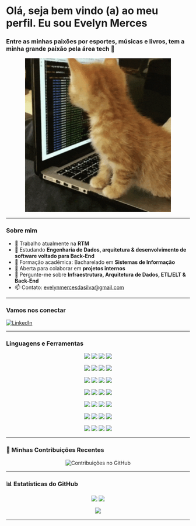 # Olá, seja bem vindo (a) ao meu perfil. Eu sou Evelyn Merces



### Entre as minhas paixões por esportes, músicas e livros, tem a minha grande paixão pela área tech 👾
<p align="center">
  <img src=".github/gatocodando.gif" alt="Gato codando" width="400" />
</p>



---



### Sobre mim



- 🔭 Trabalho atualmente na **RTM**
- 🌱 Estudando **Engenharia de Dados, arquitetura & desenvolvimento de software voltado para Back-End**
- 🎯 Formação acadêmica: Bacharelado em **Sistemas de Informação**
- 👯 Aberta para colaborar em **projetos internos**
- 💬 Pergunte-me sobre **Infraestrutura, Arquitetura de Dados, ETL/ELT & Back-End**
- 📫 Contato: [evelynmercesdasilva@gmail.com](mailto:evelynmercesdasilva@gmail.com)



---



### Vamos nos conectar



[![LinkedIn](https://img.shields.io/badge/-LinkedIn-0A66C2?style=flat-square&logo=linkedin&logoColor=white)](https://www.linkedin.com/in/evelyn-merc%C3%AAs-b8967a181/)



---



### Linguagens e Ferramentas



<p align="center">
  <a href="https://www.python.org/"><img src="https://img.shields.io/badge/-Python-3776AB?style=flat-square&logo=python&logoColor=white" /></a>
  <a href="https://pandas.pydata.org/"><img src="https://img.shields.io/badge/-Pandas-150458?style=flat-square&logo=pandas&logoColor=white" /></a>
  <a href="https://developer.mozilla.org/en-US/docs/Web/JavaScript"><img src="https://img.shields.io/badge/-JavaScript-F7DF1E?style=flat-square&logo=javascript&logoColor=black" /></a>
  <a href="https://developer.mozilla.org/en-US/docs/Web/Guide/HTML/HTML5"><img src="https://img.shields.io/badge/-HTML5-E34F26?style=flat-square&logo=html5&logoColor=white" /></a>
</p>



<p align="center">
  <a href="https://developer.mozilla.org/en-US/docs/Web/CSS"><img src="https://img.shields.io/badge/-CSS3-1572B6?style=flat-square&logo=css3&logoColor=white" /></a>
  <a href="https://dbeaver.io/"><img src="https://img.shields.io/badge/-DBeaver-4A4A4A?style=flat-square&logo=dbeaver&logoColor=white" /></a>
  <a href="https://cursor.so/"><img src="https://img.shields.io/badge/-Cursor-0052CC?style=flat-square&logo=cursor&logoColor=white" /></a>
  <a href="https://powerbi.microsoft.com/"><img src="https://img.shields.io/badge/-Power%20BI-F2C811?style=flat-square&logo=microsoft-power-bi&logoColor=black" /></a>
</p>



<p align="center">
  <a href="https://trino.io/"><img src="https://img.shields.io/badge/-Trino-6A1B9A?style=flat-square&logo=trino&logoColor=white" /></a>
  <a href="https://www.postman.com/"><img src="https://img.shields.io/badge/-Postman-FF6C37?style=flat-square&logo=postman&logoColor=white" /></a>
  <a href="https://spark.apache.org/"><img src="https://img.shields.io/badge/-Apache%20Spark-E25A1C?style=flat-square&logo=apache-spark&logoColor=white" /></a>
  <a href="https://www.docker.com/"><img src="https://img.shields.io/badge/-Docker-2496ED?style=flat-square&logo=docker&logoColor=white" /></a>
</p>



<p align="center">
  <a href="https://kubernetes.io/"><img src="https://img.shields.io/badge/-Kubernetes-326CE5?style=flat-square&logo=kubernetes&logoColor=white" /></a>
  <a href="https://aws.amazon.com/"><img src="https://img.shields.io/badge/-AWS-232F3E?style=flat-square&logo=amazon-aws&logoColor=white" /></a>
  <a href="https://www.postgresql.org/"><img src="https://img.shields.io/badge/-PostgreSQL-336791?style=flat-square&logo=postgresql&logoColor=white" /></a>
  <a href="https://www.mongodb.com/"><img src="https://img.shields.io/badge/-MongoDB-47A248?style=flat-square&logo=mongodb&logoColor=white" /></a>
</p>



<p align="center">
  <a href="https://git-scm.com/"><img src="https://img.shields.io/badge/-Git-F05032?style=flat-square&logo=git&logoColor=white" /></a>
  <a href="https://code.visualstudio.com/"><img src="https://img.shields.io/badge/-VS%20Code-007ACC?style=flat-square&logo=visual-studio-code&logoColor=white" /></a>
  <a href="https://jupyter.org/"><img src="https://img.shields.io/badge/-Jupyter-F37626?style=flat-square&logo=jupyter&logoColor=white" /></a>
  <a href="https://ubuntu.com/"><img src="https://img.shields.io/badge/-Ubuntu-E95420?style=flat-square&logo=ubuntu&logoColor=white" /></a>
</p>



<p align="center">
  <a href="https://azure.microsoft.com/"><img src="https://img.shields.io/badge/-Azure-0078D4?style=flat-square&logo=microsoft-azure&logoColor=white" /></a>
  <a href="https://cloud.google.com/"><img src="https://img.shields.io/badge/-Google%20Cloud-4285F4?style=flat-square&logo=google-cloud&logoColor=white" /></a>
  <a href="https://www.terraform.io/"><img src="https://img.shields.io/badge/-Terraform-623CE4?style=flat-square&logo=terraform&logoColor=white" /></a>
  <a href="https://airflow.apache.org/"><img src="https://img.shields.io/badge/-Airflow-017CEE?style=flat-square&logo=apache-airflow&logoColor=white" /></a>
</p>



<p align="center">
  <a href="https://www.tableau.com/"><img src="https://img.shields.io/badge/-Tableau-E97627?style=flat-square&logo=tableau&logoColor=white" /></a>
  <a href="https://nginx.org/"><img src="https://img.shields.io/badge/-Nginx-009639?style=flat-square&logo=nginx&logoColor=white" /></a>
  <a href="https://redis.io/"><img src="https://img.shields.io/badge/-Redis-DC382D?style=flat-square&logo=redis&logoColor=white" /></a>
  <a href="https://grafana.com/"><img src="https://img.shields.io/badge/-Grafana-F46800?style=flat-square&logo=grafana&logoColor=white" /></a>
</p>



---




### 📌 Minhas Contribuições Recentes

<p align="center">
  <img src="https://github.com/EvelynMerces/EvelynMerces/blob/output/github-contribution-grid-snake-dark.svg" alt="Contribuições no GitHub" width="80%" />
</p>

---

### 📊 Estatísticas do GitHub

<p align="center">
  <img src="https://github-readme-stats.vercel.app/api?username=EveMerces&show_icons=true&theme=radical&hide_border=true&count_private=true" width="48%"/>
  <img src="https://github-readme-streak-stats.herokuapp.com/?user=EveMerces&theme=radical&hide_border=true" width="48%"/>
</p>

<p align="center">
  <img src="https://github-readme-stats.vercel.app/api/top-langs/?username=EveMerces&layout=compact&theme=radical&hide_border=true" width="60%"/>
</p>

---
